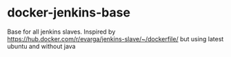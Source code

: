 # docker-jenkins-base
Base for all jenkins slaves. Inspired by https://hub.docker.com/r/evarga/jenkins-slave/~/dockerfile/ but using latest ubuntu and without java
